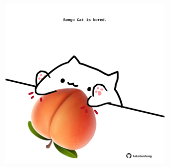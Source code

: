 <!-- built at 29/03/2025, 05:00:30 UTC -->
<p align="center">
  <img width="500" height="500" src="./ReadmeImage.svg">
</p>
